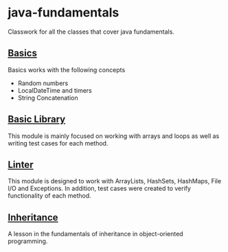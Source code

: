 # java-fundamentals
Classwork for all the classes that cover java fundamentals.

## [Basics](./basics/README.md)

Basics works with the following concepts

- Random numbers
- LocalDateTime and timers
- String Concatenation

## [Basic Library](./basiclibrary/README.md)

This module is mainly focused on working with arrays and loops as well as writing test cases for each method.

## [Linter](./basiclibrary/linter/README.md)

This module is designed to work with ArrayLists, HashSets, HashMaps, File I/O and Exceptions. In addition, test cases were created to verify functionality of each method.

## [Inheritance](./inheritance/README.md)

A lesson in the fundamentals of inheritance in object-oriented programming.